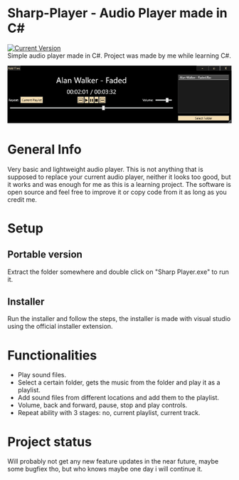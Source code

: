 # Sharp-Player - Audio Player made in C#
[![Current Version](https://img.shields.io/badge/version-1.0.0-green.svg)](https://github.com/Obscurely/PyPassMan)<br />
Simple audio player made in C#. Project was made by me while learning C#.

![Sharp Player Window](https://github.com/Obscurely/Sharp-Player/blob/master/Screenshots/Screenshot%201.png)

# General Info
Very basic and lightweight audio player. This is not anything that is supposed to replace your current audio player, neither it looks too good, but it works and was enough for me as this is a learning project. The software is open source and feel free to improve it or copy code from it as long as you credit me.

# Setup
## Portable version
Extract the folder somewhere and double click on "Sharp Player.exe" to run it.
## Installer
Run the installer and follow the steps, the installer is made with visual studio using the official installer extension.

# Functionalities
* Play sound files.
* Select a certain folder, gets the music from the folder and play it as a playlist.
* Add sound files from different locations and add them to the playlist.
* Volume, back and forward, pause, stop and play controls.
* Repeat ability with 3 stages: no, current playlist, current track.

# Project status
Will probably not get any new feature updates in the near future, maybe some bugfiex tho, but who knows maybe one day i will continue it.
